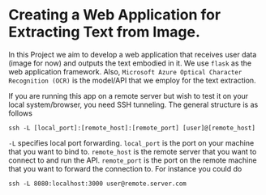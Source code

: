 # Creating a  Web Application for Extracting Text from Image.

In this Project we aim to develop a web application that receives user data (image for now) and outputs the text embodied in it. We use `flask` as the web application framework. Also, `Microsoft Azure Optical Character Recognition (OCR)` is the model/API that we employ for the text extraction.

If you are running this app on a remote server but wish to test it on your local system/browser, you need SSH tunneling. The general structure is as follows

 ```
ssh -L [local_port]:[remote_host]:[remote_port] [user]@[remote_host]
 ```

`-L` specifies local port forwarding. `local_port` is the port on your machine that you want to bind to. `remote_host` is the remote server that you want to connect to and run the API. `remote_port` is the port on the remote machine that you want to forward the connection to. For instance you could do

```
ssh -L 8080:localhost:3000 user@remote.server.com
```
